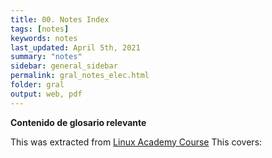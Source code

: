 ```yaml
---
title: 00. Notes Index
tags: [notes]
keywords: notes
last_updated: April 5th, 2021
summary: "notes"
sidebar: general_sidebar
permalink: gral_notes_elec.html
folder: gral
output: web, pdf
---
```


**Contenido de glosario relevante**

This was extracted from [Linux Academy Course](https://linuxacademy.com/cp/modules/view/id/413?redirect_uri=https://app.linuxacademy.com/search?query=entry%20level%20programmer%20certification)
This covers:

<!-- List of all pages with a python tag -->

